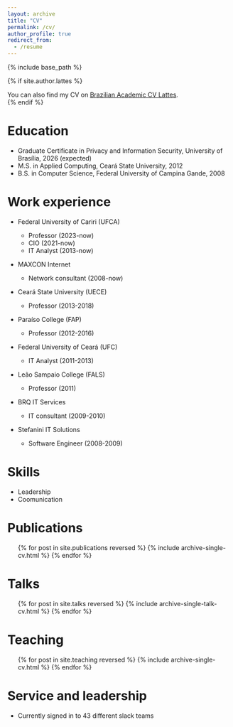 ```yaml
---
layout: archive
title: "CV"
permalink: /cv/
author_profile: true
redirect_from:
  - /resume
---
```


{% include base_path %}

{% if site.author.lattes %}
  <div class="wordwrap">You can also find my CV on <a href="{{site.author.lattes}}">Brazilian Academic CV Lattes</a>.</div>
{% endif %}

Education
======
* Graduate Certificate in Privacy and Information Security, University of Brasília, 2026 (expected)
* M.S. in Applied Computing, Ceará State University, 2012
* B.S. in Computer Science, Federal University of Campina Gande, 2008

Work experience
======
* Federal University of Cariri (UFCA)
  * Professor (2023-now)
  * CIO (2021-now)
  * IT Analyst (2013-now)

* MAXCON Internet
  * Network consultant (2008-now)

* Ceará State University (UECE)
  * Professor (2013-2018)

* Paraíso College (FAP)
  * Professor (2012-2016)

* Federal University of Ceará (UFC)
  * IT Analyst (2011-2013)
    
* Leão Sampaio College (FALS)
  * Professor (2011)

* BRQ IT Services
  * IT consultant (2009-2010)

* Stefanini IT Solutions
  * Software Engineer (2008-2009)
  
Skills
======
* Leadership
* Coomunication

Publications
======
  <ul>{% for post in site.publications reversed %}
    {% include archive-single-cv.html %}
  {% endfor %}</ul>
  
Talks
======
  <ul>{% for post in site.talks reversed %}
    {% include archive-single-talk-cv.html  %}
  {% endfor %}</ul>
  
Teaching
======
  <ul>{% for post in site.teaching reversed %}
    {% include archive-single-cv.html %}
  {% endfor %}</ul>
  
Service and leadership
======
* Currently signed in to 43 different slack teams
